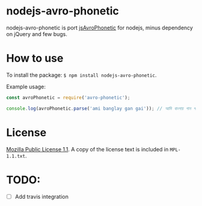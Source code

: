 # nodejs-avro-phonetic

nodejs-avro-phonetic is port [jsAvroPhonetic](https://github.com/dipu-bd/jsAvroPhonetic) for nodejs, minus dependency on jQuery and few bugs.

# How to use

To install the package: `$ npm install nodejs-avro-phonetic`.

Example usage:
```javascript
const avroPhonetic = require('avro-phonetic');

console.log(avroPhonetic.parse('ami banglay gan gai')); // আমি বাংলায় গান গাই
```

# License

[Mozilla Public License 1.1](http://www.mozilla.org/MPL/1.1/). A copy of the license text is included in `MPL-1.1.txt`.

# TODO:
- [ ] Add travis integration
